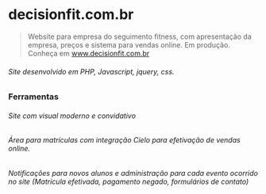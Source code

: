 # decisionfit.com.br
> Website para empresa do seguimento fitness, com apresentação da empresa, preços e sistema para vendas online. Em produção.
> Conheça em www.decisionfit.com.br

###### Site desenvolvido em PHP, Javascript, jquery, css.

### Ferramentas

###### Site com visual moderno e convidativo
###### Área para matrículas com integração Cielo para efetivação de vendas online.
###### Notificações para novos alunos e administração para cada evento ocorrido no site (Matrícula efetivada, pagamento negado, formulários de contato)

